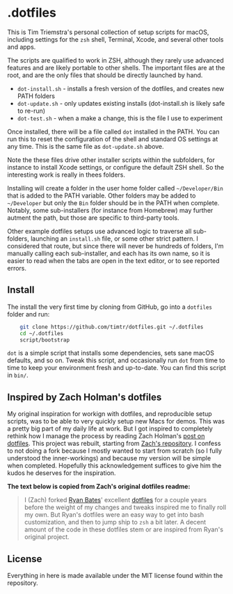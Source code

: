# .dotfiles

This is Tim Triemstra's personal collection of setup scripts for macOS, including settings for the `zsh` shell, Terminal, Xcode, and several other tools and apps. 

The scripts are qualified to work in ZSH, although they rarely use advanced features and are likely portable to other shells. The important files are at the root, and are the only files that should be directly launched by hand.

- `dot-install.sh`  - installs a fresh version of the dotfiles, and creates new PATH folders
- `dot-update.sh`  - only updates existing installs (dot-install.sh is likely safe to re-run)
- `dot-test.sh` - when a make a change, this is the file I use to experiment

Once installed, there will be a file called `dot` installed in the PATH. You can run this to reset the configuration of the shell and standard OS settings at any time. This is the same file as `dot-update.sh` above.

Note the these files drive other installer scripts within the subfolders, for instance to install Xcode settings, or configure the default ZSH shell. So the interesting work is really in thees folders.

Installing will create a folder in the user home folder called `~/Developer/Bin` that is added to the PATH variable. Other folders may be added to `~/Developer` but only the `Bin` folder should be in the PATH when complete. Notably, some sub-installers (for instance from Homebrew) may further autment the path, but those are specific to third-party tools.

Other example dotfiles setups use advanced logic to traverse all sub-folders, launching an `install.sh` file, or some other strict pattern. I considered that route, but since there will never be hundreds of folders, I'm manually calling each sub-installer, and each has its own name, so it is easier to read when the tabs are open in the text editor, or to see reported errors.



## Install

The install the very first time by cloning from GitHub, go into a `dotfiles` folder and run:

```sh
    git clone https://github.com/timtr/dotfiles.git ~/.dotfiles
    cd ~/.dotfiles
    script/bootstrap
```


`dot` is a simple script that installs some dependencies, sets sane macOS
defaults, and so on. Tweak this script, and occasionally run `dot` from
time to time to keep your environment fresh and up-to-date. You can find
this script in `bin/`.




## Inspired by Zach Holman's dotfiles

My original inspiration for workign with dotfiles, and reproducible setup scripts, was to be able to very quickly setup new Macs for demos. This was a pretty big part of my daily life at work. But I got inspired to completely rethink how I manage the process by reading Zach Holman's [post on dotfiles](http://zachholman.com/2010/08/dotfiles-are-meant-to-be-forked/). This project was rebuilt, starting from [Zach's repository](https://github.com/holman/dotfiles/). I confess to not doing a fork because I mostly wanted to start from scratch (so I fully understood the inner-workings) and because my version will be  simple when completed. Hopefully this acknowledgement suffices to give him the kudos he deserves for the inspiration.


**The text below is copied from Zach's original dotfiles readme:**

> I (Zach) forked [Ryan Bates](http://github.com/ryanb)' excellent [dotfiles](http://github.com/ryanb/dotfiles) for a couple years before the weight of my changes and tweaks inspired me to finally roll my own. But Ryan's dotfiles were an easy way to get into bash customization, and then to jump ship to `zsh` a bit later. A decent amount of the code in these dotfiles stem or are inspired from Ryan's original project.


## License

Everything in here is made available under the MIT license found within the repository.
